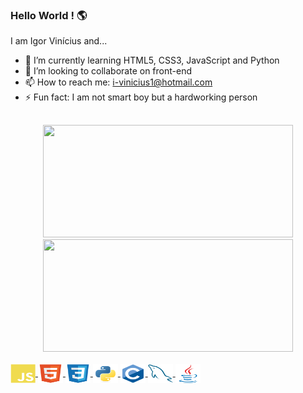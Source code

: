 ### Hello World ! 🌎

I am Igor Vinícius and...

- 🌱 I’m currently learning HTML5, CSS3, JavaScript and Python
- 👯 I’m looking to collaborate on front-end
- 📫 How to reach me: i-vinicius1@hotmail.com
- ⚡ Fun fact: I am not smart boy but a hardworking person

##
<div align="center">
  <a href="https://github.com/igorvinicius1">
  <img height="180em" width="400px" src="https://github-readme-stats.vercel.app/api?username=igorvinicius1&show_icons=true&theme=synthave&include_all_commits=true&count_private=true"/>
  <img height="180em" width="400px" src="https://github-readme-stats.vercel.app/api/top-langs/?username=igorvinicius1&layout=compact&langs_count=7&theme=synthave"/>
</div>
  
</div>
<div style="display: inline_block"><br>
  <img align="center" alt="Ig-Js" height="30" width="40" src="https://raw.githubusercontent.com/devicons/devicon/master/icons/javascript/javascript-plain.svg">
  <img align="center" alt="Ig-HTML" height="30" width="40" src="https://raw.githubusercontent.com/devicons/devicon/master/icons/html5/html5-original.svg">
  <img align="center" alt="Ig-CSS" height="30" width="40" src="https://raw.githubusercontent.com/devicons/devicon/master/icons/css3/css3-original.svg">
  <img align="center" alt="Ig-Python" height="30" width="40" src="https://raw.githubusercontent.com/devicons/devicon/master/icons/python/python-original.svg">
  <img align="center" alt="Ig-C" height="30" width="40" src="https://raw.githubusercontent.com/devicons/devicon/master/icons/c/c-original.svg">
  <img align="center" alt="Ig-MySQL" height="30" width="40" src="https://raw.githubusercontent.com/devicons/devicon/master/icons/mysql/mysql-original.svg">
  <img align="center" alt="Ig-Java" height="30" width="40" src="https://raw.githubusercontent.com/devicons/devicon/master/icons/java/java-original.svg">
</div>
